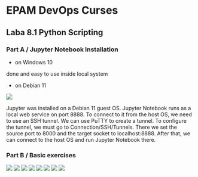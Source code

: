 # EPAM DevOps Curses</h1>
## Laba 8.1 Python Scripting

### Part A / Jupyter Notebook Installation

- on Windows 10

done and easy to use inside local system

- on Debian 11

![](t8.1.0.png)

Jupyter was installed on a Debian 11 guest OS. Jupyter Notebook runs as a local web service on port 8888. To connect to it from the host OS, we need to use an SSH tunnel.
We can use PuTTY to create a tunnel. To configure the tunnel, we must go to Connection/SSH/Tunnels. There we set the source port to 8000 and the target socket to localhost:8888. After that, we can connect to the host OS and run Jupyter Notebook there.

### Part B / Basic exercises

![](t8.1.1.png)
![](t8.1.2.png)
![](t8.1.3.png)
![](t8.1.4.png)
![](t8.1.5.png)
![](t8.1.6.png)
![](t8.1.7.png)
![](t8.1.8.png)
